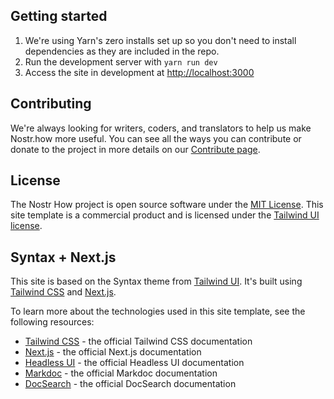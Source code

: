 ## Getting started

1. We're using Yarn's zero installs set up so you don't need to install dependencies as they are included in the repo.
2. Run the development server with `yarn run dev`
3. Access the site in development at [http://localhost:3000](http://localhost:3000)

## Contributing
We're always looking for writers, coders, and translators to help us make Nostr.how more useful. You can see all the ways you can contribute or donate to the project in more details on our [Contribute page](https://nostr.how/contribute).
## License

The Nostr How project is open source software under the [MIT License](https://opensource.org/licenses/MIT).
This site template is a commercial product and is licensed under the [Tailwind UI license](https://tailwindui.com/license).

## Syntax + Next.js

This site is based on the Syntax theme from [Tailwind UI](https://tailwindui.com). It's built using [Tailwind CSS](https://tailwindcss.com) and [Next.js](https://nextjs.org).

To learn more about the technologies used in this site template, see the following resources:

- [Tailwind CSS](https://tailwindcss.com/docs) - the official Tailwind CSS documentation
- [Next.js](https://nextjs.org/docs) - the official Next.js documentation
- [Headless UI](https://headlessui.dev) - the official Headless UI documentation
- [Markdoc](https://markdoc.io) - the official Markdoc documentation
- [DocSearch](https://docsearch.algolia.com) - the official DocSearch documentation
